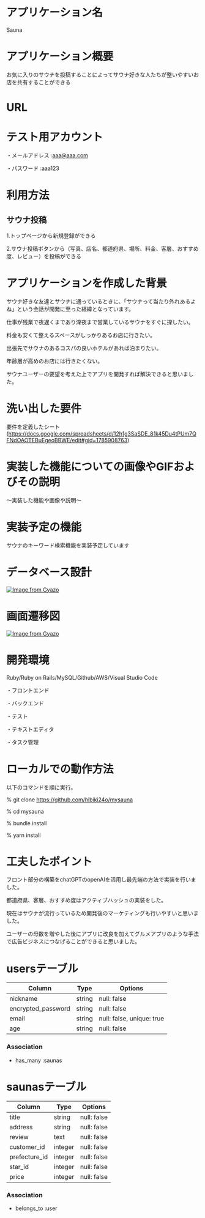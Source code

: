 # アプリケーション名
Sauna


# アプリケーション概要
お気に入りのサウナを投稿することによってサウナ好きな人たちが整いやすいお店を共有することができる


# URL



# テスト用アカウント
・メールアドレス :aaa@aaa.com

・パスワード    :aaa123

# 利用方法
## サウナ投稿
1.トップページから新規登録ができる

2.サウナ投稿ボタンから（写真、店名、都道府県、場所、料金、客層、おすすめ度、レビュー）を投稿ができる

# アプリケーションを作成した背景
サウナ好きな友達とサウナに通っているときに、「サウナって当たり外れあるよね」という会話が開発に至った経緯となっています。

仕事が残業で夜遅くまであり深夜まで営業しているサウナをすぐに探したい。

料金も安くて整えるスペースがしっかりあるお店に行きたい。

出張先でサウナのあるコスパの良いホテルがあれば泊まりたい。

年齢層が高めのお店には行きたくない。

サウナユーザーの要望を考えた上でアプリを開発すれば解決できると思いました。




# 洗い出した要件
要件を定義したシート(https://docs.google.com/spreadsheets/d/12h1g3SaSDE_81k45Du4tPUm7QFNdOAOTEBuEgeoBBWE/edit#gid=1785908763)


# 実装した機能についての画像やGIFおよびその説明
〜実装した機能や画像や説明〜


# 実装予定の機能
サウナのキーワード検索機能を実装予定しています


# データベース設計
[![Image from Gyazo](https://i.gyazo.com/8b186c75a5f23202677e4bec6b76d313.png)](https://gyazo.com/8b186c75a5f23202677e4bec6b76d313)


# 画面遷移図
[![Image from Gyazo](https://i.gyazo.com/eec4aab7d60acad283f7b21b9088d80f.png)](https://gyazo.com/eec4aab7d60acad283f7b21b9088d80f)



# 開発環境
Ruby/Ruby on Rails/MySQL/Github/AWS/Visual Studio Code

・フロントエンド

・バックエンド

・テスト

・テキストエディタ

・タスク管理



# ローカルでの動作方法
以下のコマンドを順に実行。

% git clone https://github.com/hibiki24o/mysauna

% cd mysauna

% bundle install

% yarn install



# 工夫したポイント
フロント部分の構築をchatGPTのopenAIを活用し最先端の方法で実装を行いました。

都道府県、客層、おすすめ度はアクティブハッシュの実装をした。

現在はサウナが流行っているため開発後のマーケティングも行いやすいと思いました。

ユーザーの母数を増やした後にアプリに改良を加えてグルメアプリのような手法で広告ビジネスにつなげることができると思いました。



# usersテーブル

| Column             | Type   | Options                        |
| ------------------ | ------ | ------------------------------ |
| nickname           | string | null: false                    |
| encrypted_password | string | null: false                    |
| email              | string | null: false, unique: true      |
| age                | string | null: false                    |

### Association
* has_many :saunas


# saunasテーブル

| Column                | Type       | Options                        |
| --------------------- | ---------- | ------------------------------ |
| title                 | string     | null: false                    |
| address               | string     | null: false                    |
| review                | text       | null: false                    |
| customer_id           | integer    | null: false                    | 
| prefecture_id         | integer    | null: false                    |
| star_id               | integer    | null: false                    |
| price                 | integer    | null: false                    |

### Association
* belongs_to :user
